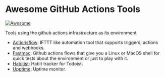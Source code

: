 # Awesome GitHub Actions Tools
[![Awesome](https://awesome.re/badge.svg)](https://awesome.re)

Tools using the github actions infrastructure as its environment

- [Actionsflow](https://actionsflow.github.io/): IFTTT like automation tool that supports triggers, actions and webhooks.
- [Fastmac](https://github.com/fastai/fastmac): Github actions flows that give you a Linux or MacOS shell for quick tests about the environment or just to play with it.
- [Habitist](https://github.com/amitness/habitist): Habit tracker for Todoist.
- [Upptime](https://github.com/upptime/upptime): Uptime monitor.
